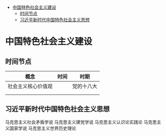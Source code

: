 + [中国特色社会主义建设](#中国特色社会主义建设)
  + [时间节点](#时间节点)
  + [习近平新时代中国特色社会主义思想](#习近平新时代中国特色社会主义思想)

# 中国特色社会主义建设

## 时间节点

|        概念        | 时间  |    时期    |
| :----------------: | :---: | :--------: |
| 社会主义核心价值观 |       | 党的十八大 |
|                    |       |            |
|                    |       |            |

## 习近平新时代中国特色社会主义思想

马克思主义社会矛盾学说
马克思主义建党学说
马克思主义认识论实践论
马克思主义国家学说
马克思主义世界历史理论